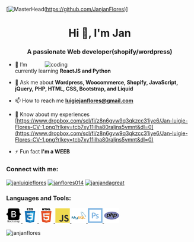[![MasterHead](https://user-images.githubusercontent.com/74038190/241765440-80728820-e06b-4f96-9c9e-9df46f0cc0a5.gif)(https://github.com/JanjanFlores)]

<h1 align="center">Hi 👋, I'm Jan</h1>
<h3 align="center">A passionate Web developer(shopify/wordpress)</h3>
<img align="right" width="400" alt="coding" src="https://camo.githubusercontent.com/cae12fddd9d6982901d82580bdf321d81fb299141098ca1c2d4891870827bf17/68747470733a2f2f6d69726f2e6d656469756d2e636f6d2f6d61782f313336302f302a37513379765349765f7430696f4a2d5a2e676966" />

- 🌱 I’m currently learning **ReactJS and Python**

- 💬 Ask me about **Wordpress, Woocommerce, Shopify, JavaScript, jQuery, PHP, HTML, CSS, Bootstrap, and Liquid**

- 📫 How to reach me **luigiejanflores@gmail.com**

- 📄 Know about my experiences [https://www.dropbox.com/scl/fi/z8n6gvw9q3qkzcc31iye6/Jan-luigie-Flores-CV-1.png?rlkey=tcb7xy11ilha80raljns5vmnt&dl=0](https://www.dropbox.com/scl/fi/z8n6gvw9q3qkzcc31iye6/Jan-luigie-Flores-CV-1.png?rlkey=tcb7xy11ilha80raljns5vmnt&dl=0)

- ⚡ Fun fact **I'm a WEEB**

<h3 align="left">Connect with me:</h3>
<p align="left">
<a href="https://linkedin.com/in/janluigieflores" target="blank"><img align="center" src="https://raw.githubusercontent.com/rahuldkjain/github-profile-readme-generator/master/src/images/icons/Social/linked-in-alt.svg" alt="janluigieflores" height="30" width="40" /></a>
<a href="https://fb.com/janflores014" target="blank"><img align="center" src="https://raw.githubusercontent.com/rahuldkjain/github-profile-readme-generator/master/src/images/icons/Social/facebook.svg" alt="janflores014" height="30" width="40" /></a>
<a href="https://instagram.com/janjandagreat" target="blank"><img align="center" src="https://raw.githubusercontent.com/rahuldkjain/github-profile-readme-generator/master/src/images/icons/Social/instagram.svg" alt="janjandagreat" height="30" width="40" /></a>
</p>

<h3 align="left">Languages and Tools:</h3>
<p align="left"> <a href="https://getbootstrap.com" target="_blank" rel="noreferrer"> <img src="https://raw.githubusercontent.com/devicons/devicon/master/icons/bootstrap/bootstrap-plain-wordmark.svg" alt="bootstrap" width="40" height="40"/> </a> <a href="https://www.w3schools.com/css/" target="_blank" rel="noreferrer"> <img src="https://raw.githubusercontent.com/devicons/devicon/master/icons/css3/css3-original-wordmark.svg" alt="css3" width="40" height="40"/> </a> <a href="https://www.w3.org/html/" target="_blank" rel="noreferrer"> <img src="https://raw.githubusercontent.com/devicons/devicon/master/icons/html5/html5-original-wordmark.svg" alt="html5" width="40" height="40"/> </a> <a href="https://developer.mozilla.org/en-US/docs/Web/JavaScript" target="_blank" rel="noreferrer"> <img src="https://raw.githubusercontent.com/devicons/devicon/master/icons/javascript/javascript-original.svg" alt="javascript" width="40" height="40"/> </a> <a href="https://www.mysql.com/" target="_blank" rel="noreferrer"> <img src="https://raw.githubusercontent.com/devicons/devicon/master/icons/mysql/mysql-original-wordmark.svg" alt="mysql" width="40" height="40"/> </a> <a href="https://www.photoshop.com/en" target="_blank" rel="noreferrer"> <img src="https://raw.githubusercontent.com/devicons/devicon/master/icons/photoshop/photoshop-line.svg" alt="photoshop" width="40" height="40"/> </a> <a href="https://www.php.net" target="_blank" rel="noreferrer"> <img src="https://raw.githubusercontent.com/devicons/devicon/master/icons/php/php-original.svg" alt="php" width="40" height="40"/> </a> </p>

<p><img align="center" src="https://github-readme-stats.vercel.app/api/top-langs?username=janjanflores&show_icons=true&locale=en&layout=compact" alt="janjanflores" /></p>
